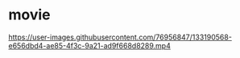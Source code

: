 # movie

https://user-images.githubusercontent.com/76956847/133190568-e656dbd4-ae85-4f3c-9a21-ad9f668d8289.mp4

